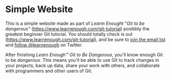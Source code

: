 # Simple Website

This is a simple website made as part of *Learm Enought "Git to be dangerous"*
(https://www.learnenough.com/git-tutorial)
posibbly the greatest beginner Git tutorial. You should totally check is out (https://www.learnenough.com/git-tutorial), and be sure to [join
the email list](https://www.learnenough.com/#email_list) and
[follow @learnenough](http://twitter.com/learnenough) on Twitter.

After finishing *Learn Enough™ Git to Be Dangerous*, you'll know enough Git
to be *dangerous*. This means you'll be able to use Git to track changes in
your projects, back up data, share your work with others, and collaborate
with programmers and other users of Git.
